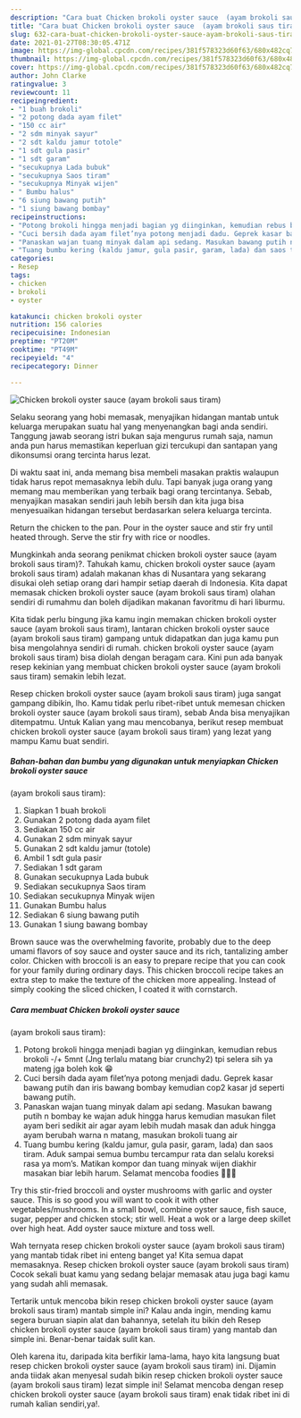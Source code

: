 ```yaml
---
description: "Cara buat Chicken brokoli oyster sauce  (ayam brokoli saus tiram) Sederhana dan Mudah Dibuat"
title: "Cara buat Chicken brokoli oyster sauce  (ayam brokoli saus tiram) Sederhana dan Mudah Dibuat"
slug: 632-cara-buat-chicken-brokoli-oyster-sauce-ayam-brokoli-saus-tiram-sederhana-dan-mudah-dibuat
date: 2021-01-27T08:30:05.471Z
image: https://img-global.cpcdn.com/recipes/381f578323d60f63/680x482cq70/chicken-brokoli-oyster-sauce-ayam-brokoli-saus-tiram-foto-resep-utama.jpg
thumbnail: https://img-global.cpcdn.com/recipes/381f578323d60f63/680x482cq70/chicken-brokoli-oyster-sauce-ayam-brokoli-saus-tiram-foto-resep-utama.jpg
cover: https://img-global.cpcdn.com/recipes/381f578323d60f63/680x482cq70/chicken-brokoli-oyster-sauce-ayam-brokoli-saus-tiram-foto-resep-utama.jpg
author: John Clarke
ratingvalue: 3
reviewcount: 11
recipeingredient:
- "1 buah brokoli"
- "2 potong dada ayam filet"
- "150 cc air"
- "2 sdm minyak sayur"
- "2 sdt kaldu jamur totole"
- "1 sdt gula pasir"
- "1 sdt garam"
- "secukupnya Lada bubuk"
- "secukupnya Saos tiram"
- "secukupnya Minyak wijen"
- " Bumbu halus"
- "6 siung bawang putih"
- "1 siung bawang bombay"
recipeinstructions:
- "Potong brokoli hingga menjadi bagian yg diinginkan, kemudian rebus brokoli -/+ 5mnt (Jng terlalu matang biar crunchy2) tpi selera sih ya mateng jga boleh kok 😁"
- "Cuci bersih dada ayam filet’nya potong menjadi dadu. Geprek kasar bawang putih dan iris bawang bombay kemudian cop2 kasar jd seperti bawang putih."
- "Panaskan wajan tuang minyak dalam api sedang. Masukan bawang putih n bombay ke wajan aduk hingga harus kemudian masukan filet ayam beri sedikit air agar ayam lebih mudah masak dan aduk hingga ayam berubah warna n matang, masukan brokoli tuang air"
- "Tuang bumbu kering (kaldu jamur, gula pasir, garam, lada) dan saos tiram. Aduk sampai semua bumbu tercampur rata dan selalu koreksi rasa ya mom’s. Matikan kompor dan tuang minyak wijen diakhir masakan biar lebih harum. Selamat mencoba foodies 👩🏻‍🍳"
categories:
- Resep
tags:
- chicken
- brokoli
- oyster

katakunci: chicken brokoli oyster 
nutrition: 156 calories
recipecuisine: Indonesian
preptime: "PT20M"
cooktime: "PT49M"
recipeyield: "4"
recipecategory: Dinner

---
```



![Chicken brokoli oyster sauce 
(ayam brokoli saus tiram)](https://img-global.cpcdn.com/recipes/381f578323d60f63/680x482cq70/chicken-brokoli-oyster-sauce-ayam-brokoli-saus-tiram-foto-resep-utama.jpg)

Selaku seorang yang hobi memasak, menyajikan hidangan mantab untuk keluarga merupakan suatu hal yang menyenangkan bagi anda sendiri. Tanggung jawab seorang istri bukan saja mengurus rumah saja, namun anda pun harus memastikan keperluan gizi tercukupi dan santapan yang dikonsumsi orang tercinta harus lezat.

Di waktu  saat ini, anda memang bisa membeli masakan praktis walaupun tidak harus repot memasaknya lebih dulu. Tapi banyak juga orang yang memang mau memberikan yang terbaik bagi orang tercintanya. Sebab, menyajikan masakan sendiri jauh lebih bersih dan kita juga bisa menyesuaikan hidangan tersebut berdasarkan selera keluarga tercinta. 

Return the chicken to the pan. Pour in the oyster sauce and stir fry until heated through. Serve the stir fry with rice or noodles.

Mungkinkah anda seorang penikmat chicken brokoli oyster sauce 
(ayam brokoli saus tiram)?. Tahukah kamu, chicken brokoli oyster sauce 
(ayam brokoli saus tiram) adalah makanan khas di Nusantara yang sekarang disukai oleh setiap orang dari hampir setiap daerah di Indonesia. Kita dapat memasak chicken brokoli oyster sauce 
(ayam brokoli saus tiram) olahan sendiri di rumahmu dan boleh dijadikan makanan favoritmu di hari liburmu.

Kita tidak perlu bingung jika kamu ingin memakan chicken brokoli oyster sauce 
(ayam brokoli saus tiram), lantaran chicken brokoli oyster sauce 
(ayam brokoli saus tiram) gampang untuk didapatkan dan juga kamu pun bisa mengolahnya sendiri di rumah. chicken brokoli oyster sauce 
(ayam brokoli saus tiram) bisa diolah dengan beragam cara. Kini pun ada banyak resep kekinian yang membuat chicken brokoli oyster sauce 
(ayam brokoli saus tiram) semakin lebih lezat.

Resep chicken brokoli oyster sauce 
(ayam brokoli saus tiram) juga sangat gampang dibikin, lho. Kamu tidak perlu ribet-ribet untuk memesan chicken brokoli oyster sauce 
(ayam brokoli saus tiram), sebab Anda bisa menyajikan ditempatmu. Untuk Kalian yang mau mencobanya, berikut resep membuat chicken brokoli oyster sauce 
(ayam brokoli saus tiram) yang lezat yang mampu Kamu buat sendiri.

<!--inarticleads1-->

##### Bahan-bahan dan bumbu yang digunakan untuk menyiapkan Chicken brokoli oyster sauce 
(ayam brokoli saus tiram):

1. Siapkan 1 buah brokoli
1. Gunakan 2 potong dada ayam filet
1. Sediakan 150 cc air
1. Gunakan 2 sdm minyak sayur
1. Gunakan 2 sdt kaldu jamur (totole)
1. Ambil 1 sdt gula pasir
1. Sediakan 1 sdt garam
1. Gunakan secukupnya Lada bubuk
1. Sediakan secukupnya Saos tiram
1. Sediakan secukupnya Minyak wijen
1. Gunakan  Bumbu halus
1. Sediakan 6 siung bawang putih
1. Gunakan 1 siung bawang bombay


Brown sauce was the overwhelming favorite, probably due to the deep umami flavors of soy sauce and oyster sauce and its rich, tantalizing amber color. Chicken with broccoli is an easy to prepare recipe that you can cook for your family during ordinary days. This chicken broccoli recipe takes an extra step to make the texture of the chicken more appealing. Instead of simply cooking the sliced chicken, I coated it with cornstarch. 

<!--inarticleads2-->

##### Cara membuat Chicken brokoli oyster sauce 
(ayam brokoli saus tiram):

1. Potong brokoli hingga menjadi bagian yg diinginkan, kemudian rebus brokoli -/+ 5mnt (Jng terlalu matang biar crunchy2) tpi selera sih ya mateng jga boleh kok 😁
1. Cuci bersih dada ayam filet’nya potong menjadi dadu. Geprek kasar bawang putih dan iris bawang bombay kemudian cop2 kasar jd seperti bawang putih.
1. Panaskan wajan tuang minyak dalam api sedang. Masukan bawang putih n bombay ke wajan aduk hingga harus kemudian masukan filet ayam beri sedikit air agar ayam lebih mudah masak dan aduk hingga ayam berubah warna n matang, masukan brokoli tuang air
1. Tuang bumbu kering (kaldu jamur, gula pasir, garam, lada) dan saos tiram. Aduk sampai semua bumbu tercampur rata dan selalu koreksi rasa ya mom’s. Matikan kompor dan tuang minyak wijen diakhir masakan biar lebih harum. Selamat mencoba foodies 👩🏻‍🍳


Try this stir-fried broccoli and oyster mushrooms with garlic and oyster sauce. This is so good you will want to cook it with other vegetables/mushrooms. In a small bowl, combine oyster sauce, fish sauce, sugar, pepper and chicken stock; stir well. Heat a wok or a large deep skillet over high heat. Add oyster sauce mixture and toss well. 

Wah ternyata resep chicken brokoli oyster sauce 
(ayam brokoli saus tiram) yang mantab tidak ribet ini enteng banget ya! Kita semua dapat memasaknya. Resep chicken brokoli oyster sauce 
(ayam brokoli saus tiram) Cocok sekali buat kamu yang sedang belajar memasak atau juga bagi kamu yang sudah ahli memasak.

Tertarik untuk mencoba bikin resep chicken brokoli oyster sauce 
(ayam brokoli saus tiram) mantab simple ini? Kalau anda ingin, mending kamu segera buruan siapin alat dan bahannya, setelah itu bikin deh Resep chicken brokoli oyster sauce 
(ayam brokoli saus tiram) yang mantab dan simple ini. Benar-benar taidak sulit kan. 

Oleh karena itu, daripada kita berfikir lama-lama, hayo kita langsung buat resep chicken brokoli oyster sauce 
(ayam brokoli saus tiram) ini. Dijamin anda tiidak akan menyesal sudah bikin resep chicken brokoli oyster sauce 
(ayam brokoli saus tiram) lezat simple ini! Selamat mencoba dengan resep chicken brokoli oyster sauce 
(ayam brokoli saus tiram) enak tidak ribet ini di rumah kalian sendiri,ya!.

